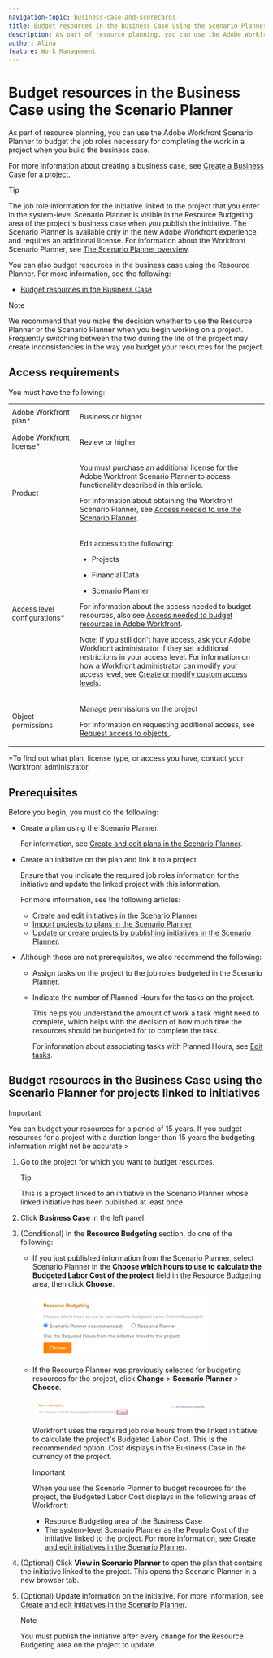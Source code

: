 ```yaml
---
navigation-topic: business-case-and-scorecards
title: Budget resources in the Business Case using the Scenario Planner
description: As part of resource planning, you can use the Adobe Workfront Scenario Planner to budget the job roles necessary for completing the work in a project when you build the business case.
author: Alina
feature: Work Management
---
```


# Budget resources in the Business Case using the Scenario Planner

As part of resource planning, you can use the Adobe Workfront Scenario Planner to budget the job roles necessary for completing the work in a project when you build the business case.

For more information about creating a business case, see [Create a Business Case for a project](../../../manage-work/projects/define-a-business-case/create-business-case.md).

>[!TIP]
>
>The job role information for the initiative linked to the project that you enter in the system-level Scenario Planner is visible in the Resource Budgeting area of the project's business case when you publish the initiative. The Scenario Planner is available only in the new Adobe Workfront experience and requires an additional license. For information about the Workfront Scenario Planner, see [The Scenario Planner overview](../../../scenario-planner/scenario-planner-overview.md).

You can also budget resources in the business case using the Resource Planner. For more information, see the following:

* [Budget resources in the Business Case](../../../manage-work/projects/define-a-business-case/budget-resources-in-business-case.md) 
<!--* [Budget resources by project in the Resource Planner](../../../resource-mgmt/resource-planning/budget-by-project-resource-planner-d.md)-->

>[!NOTE]
>
>We recommend that you make the decision whether to use the&nbsp;Resource Planner or the&nbsp;Scenario Planner when you begin working on a project. Frequently switching between the two during the life of the project may create inconsistencies in the way you budget your resources for the project.

## Access requirements

You must have the following:

<table style="table-layout:auto"> 
 <col> 
 </col> 
 <col> 
 </col> 
 <tbody> 
  <tr> 
   <td role="rowheader">Adobe Workfront plan*</td> 
   <td> <p>Business or higher</p> </td> 
  </tr> 
  <tr> 
   <td role="rowheader">Adobe Workfront license*</td> 
   <td> <p>Review or higher</p> </td> 
  </tr> 
  <tr> 
   <td role="rowheader">Product</td> 
   <td> <p>You must purchase an additional license for the Adobe Workfront Scenario Planner to access functionality described in this article.</p> <p>For information about obtaining the Workfront Scenario Planner, see <a href="../../../scenario-planner/access-needed-to-use-sp.md" class="MCXref xref">Access needed to use the Scenario Planner</a>. </p> </td> 
  </tr> 
  <tr> 
   <td role="rowheader">Access level configurations*</td> 
   <td> <p>Edit access to the following: </p> 
    <ul> 
     <li> <p>Projects</p> </li> 
     <li> <p>Financial Data</p> </li> 
     <li> <p>Scenario Planner </p> </li> 
    </ul> <p>For information about the access needed to budget resources, also see <a href="../../../resource-mgmt/resource-planning/access-needed-to-budget-resources.md" class="MCXref xref">Access needed to budget resources in&nbsp;Adobe Workfront</a>.</p> <p>Note: If you still don't have access, ask your Adobe Workfront administrator if they set additional restrictions in your access level. For information on how a Workfront administrator can modify your access level, see <a href="../../../administration-and-setup/add-users/configure-and-grant-access/create-modify-access-levels.md" class="MCXref xref">Create or modify custom access levels</a>.</p> </td> 
  </tr> 
  <tr> 
   <td role="rowheader">Object permissions</td> 
   <td> <p>Manage permissions on the project</p> <p>For information on requesting additional access, see <a href="../../../workfront-basics/grant-and-request-access-to-objects/request-access.md" class="MCXref xref">Request access to objects </a>.</p> </td> 
  </tr> 
 </tbody> 
</table>

&#42;To find out what plan, license type, or access you have, contact your Workfront administrator.

## Prerequisites

Before you begin, you must do the following:

* Create a plan using the Scenario Planner.

  For information, see [Create and edit plans in the Scenario Planner](../../../scenario-planner/create-and-edit-plans.md).

* Create an initiative on the plan and link it to a project.

  Ensure that you indicate the required job roles information for the initiative and update the linked project with this information.

  For more information, see the following articles:

   * [Create and edit initiatives in the Scenario Planner](../../../scenario-planner/create-and-edit-initiatives.md) 
   * [Import projects to plans in the Scenario Planner](../../../scenario-planner/import-projects-to-plans.md) 
   * [Update or create projects by publishing initiatives in the Scenario Planner](../../../scenario-planner/publish-scenarios-update-projects.md).

* Although these are not prerequisites, we also recommend the following:

   * Assign tasks on the project to the job roles budgeted in the Scenario Planner.
   * Indicate the number of Planned Hours for the tasks on the project.

     This helps you understand the amount of work a task might need to complete, which helps with the decision of how much time the resources should be budgeted for to complete the task.

     For information about associating tasks with Planned Hours, see [Edit tasks](../../../manage-work/tasks/manage-tasks/edit-tasks.md).

## Budget resources in the Business Case using the Scenario Planner for projects linked to initiatives

>[!IMPORTANT]
>
>You can budget your resources for a period of 15 years. If you budget resources for a project with a duration longer than 15 years the budgeting information might not be accurate.>
><!--
><MadCap:conditionalText data-mc-conditions="QuicksilverOrClassic.Draft mode">>
>(is this still accurate for the Scenario Planner?)>
></MadCap:conditionalText>>
>-->

1. Go to the project for which you want to budget resources.

   >[!TIP]
   >
   >This is a project linked to an initiative in the Scenario Planner whose linked initiative has been published at least once.

1. Click **Business Case** in the left panel.
1. (Conditional) In the **Resource Budgeting** section, do one of the following:

   * If you just published information from the Scenario Planner, select Scenario Planner in the **Choose which hours to use to calculate the Budgeted Labor Cost of the project** field in the Resource Budgeting area, then click **Choose**.

     ![](assets/business-case-sp-selected-with-choose-button-350x121.png)

   * If the Resource Planner was previously selected for budgeting resources for the project, click **Change** > **Scenario Planner** > **Choose**.

     ![](assets/business-case-rp-selected-change-option-to-switch-to-sp-highlighted-350x37.png)

     Workfront uses the required job role hours from the linked initiative to calculate the project's Budgeted Labor Cost. This is the recommended option. Cost displays in the Business Case in the currency of the project.

     >[!IMPORTANT]
     >
     >When you use the Scenario Planner to budget resources for the project, the Budgeted Labor&nbsp;Cost displays in the following areas of Workfront:
     >
     >   
     >   
     >   * Resource Budgeting area of the Business Case 
     >   * The system-level Scenario Planner as the People Cost of the initiative linked to the project. For more information, see [Create and edit initiatives in the Scenario Planner](../../../scenario-planner/create-and-edit-initiatives.md). 
     >   
     >

1. (Optional)&nbsp;Click&nbsp;**View in Scenario Planner** to open the plan that contains the initiative linked to the project. This opens the Scenario Planner in a new browser tab. 
1. (Optional) Update information on the initiative. For more information, see [Create and edit initiatives in the Scenario Planner](../../../scenario-planner/create-and-edit-initiatives.md).

   >[!NOTE]
   >
   >You must publish the initiative after every change for the Resource Budgeting area on the project to update.

